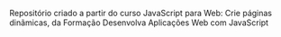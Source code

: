 Repositório criado a partir do curso JavaScript para Web:
Crie páginas dinãmicas, da Formação Desenvolva Aplicações Web com JavaScript
